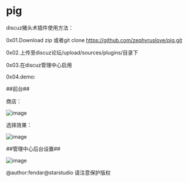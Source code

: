 # pig
discuz猪头术插件使用方法：

0x01.Download zip 或者git clone https://github.com/zephyruslove/pig.git

0x02.上传至discuz论坛/upload/sources/plugins/目录下

0x03.在discuz管理中心启用

0x04.demo:

##前台##

商店：

![image](https://github.com/zephyruslove/pig/blob/master/pig.png)

选择效果：

![image](https://github.com/zephyruslove/pig/blob/master/pig2.png)

##管理中心后台设置##

![image](https://github.com/zephyruslove/pig/blob/master/pig3.png)

@author:fendar@starstudio 请注意保护版权
